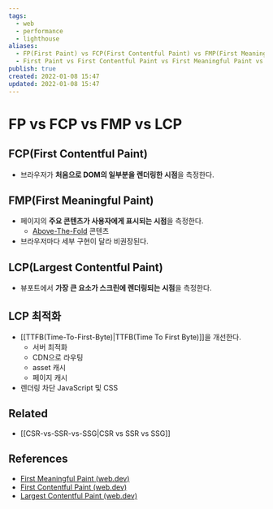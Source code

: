 ```yaml
---
tags:
  - web
  - performance
  - lighthouse
aliases:
  - FP(First Paint) vs FCP(First Contentful Paint) vs FMP(First Meaningful Paint) vs LCP(Largest Contentful Paint)
  - First Paint vs First Contentful Paint vs First Meaningful Paint vs Largest Contentful Paint
publish: true
created: 2022-01-08 15:47
updated: 2022-01-08 15:47
---
```


# FP vs FCP vs FMP vs LCP

## FCP(First Contentful Paint)

- 브라우저가 **처음으로 DOM의 일부분을 렌더링한 시점**을 측정한다.

## FMP(First Meaningful Paint)

- 페이지의 **주요 콘텐츠가 사용자에게 표시되는 시점**을 측정한다.
  - [Above-The-Fold](https://en.wikipedia.org/wiki/Above_the_fold) 콘텐츠
- 브라우저마다 세부 구현이 달라 비권장된다.

## LCP(Largest Contentful Paint)

- 뷰포트에서 **가장 큰 요소가 스크린에 렌더링되는 시점**을 측정한다.

## LCP 최적화

- [[TTFB(Time-To-First-Byte)|TTFB(Time To First Byte)]]을 개선한다.
  - 서버 최적화
  - CDN으로 라우팅
  - asset 캐시
  - 페이지 캐시
- 렌더링 차단 JavaScript 및 CSS

## Related

- [[CSR-vs-SSR-vs-SSG|CSR vs SSR vs SSG]]

## References

- [First Meaningful Paint (web.dev)](https://web.dev/first-meaningful-paint/)
- [First Contentful Paint (web.dev)](https://web.dev/first-contentful-paint/)
- [Largest Contentful Paint (web.dev)](https://web.dev/lighthouse-largest-contentful-paint/)
